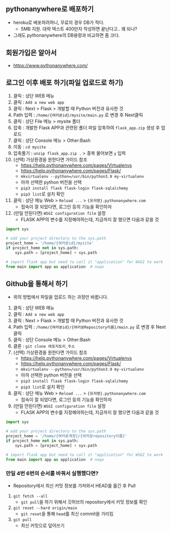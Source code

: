 ## pythonanywhere로 배포하기
- heroku로 배포하려하니, 무료의 경우 DB가 적다.
    - 5MB 지원. 대략 텍스트 400만자 작성하면 끝난다고.. 꽤 되나?
- 그래도 pythonanywhere의 DB용량과 비교하면 좀 크다.

## 회원가입은 알아서
- https://www.pythonanywhere.com/

## 로그인 이후 배포 하기(파일 업로드로 하기)
1. 클릭 : 상단 WEB 메뉴
2. 클릭 : `Add a new web app` 
3. 클릭 : Next > Flask > 개발할 때 Python 버전과 유사한 것
4. Path 입력 : `/home/{여러분id}/mysite/main.py` 로 변경 후 Next클릭
5. 클릭 : 상단 File 메뉴 > mysite 폴더
6. 압축 : 개발한 Flask APP과 관련된 폴더 파일 압축하여 `flask_app.zip` 생성 후 업로드
7. 클릭 : 상단 Console 메뉴 > Other:Bash
8. 이동 : `cd mysite`
9. 압축풀기 : `unzip flask_app.zip .` > 중복 물어보면 `y` 입력
10. (선택) 가상환경을 원한다면 가이드 참조
    - https://help.pythonanywhere.com/pages/Virtualenvs
    - https://help.pythonanywhere.com/pages/Flask/
    - `mkvirtualenv --python=/usr/bin/python3.9 my-virtualenv`
    - 아까 선택한 python 버전을 선택
    - `pip3 install flask flask-login flask-sqlalchemy`
    - `pip3 list`로 설치 확인
11. 클릭 : 상단 메뉴 Web > `Reload ...` > `{유저명}.pythonanywhere.com`
    - 접속이 잘 되었다면, 로그인 등의 기능을 확인하자
12. (만일 안된다면) `WSGI configuration file` 설정
    - FLASK APP의 변수를 지정해야하는데, 지금까지 잘 했으면 다음과 같을 것
```python
import sys

# add your project directory to the sys.path
project_home = '/home/{여러분id}/mysite'
if project_home not in sys.path:
    sys.path = [project_home] + sys.path

# import flask app but need to call it "application" for WSGI to work
from main import app as application  # noqa
```

## Github을 통해서 하기
- 위의 방법에서 파일을 업로드 하는 과정만 바뀝니다.
1. 클릭 : 상단 WEB 메뉴
2. 클릭 : `Add a new web app` 
3. 클릭 : Next > Flask > 개발할 때 Python 버전과 유사한 것
4. Path 입력 : `/home/{여러분id}/{여러분Repository이름}/main.py` 로 변경 후 Next클릭
5. 클릭 : 상단 Console 메뉴 > Other:Bash
6. 클론 : `git clone 레포지토리_주소`
7. (선택) 가상환경을 원한다면 가이드 참조
    - https://help.pythonanywhere.com/pages/Virtualenvs
    - https://help.pythonanywhere.com/pages/Flask/
    - `mkvirtualenv --python=/usr/bin/python3.9 my-virtualenv`
    - 아까 선택한 python 버전을 선택
    - `pip3 install flask flask-login flask-sqlalchemy`
    - `pip3 list`로 설치 확인
8. 클릭 : 상단 메뉴 Web > `Reload ...` > `{유저명}.pythonanywhere.com`
    - 접속이 잘 되었다면, 로그인 등의 기능을 확인하자
9. (만일 안된다면) `WSGI configuration file` 설정
    - FLASK APP의 변수를 지정해야하는데, 지금까지 잘 했으면 다음과 같을 것

```python
import sys

# add your project directory to the sys.path
project_home = '/home/{여러분계정}/{여러분repository이름}'
if project_home not in sys.path:
    sys.path = [project_home] + sys.path

# import flask app but need to call it "application" for WSGI to work
from main import app as application  # noqa
```

###  만일 4번 6번의 순서를 바꿔서 실행했다면?
- Repository에서 최신 커밋 정보를 가져와서 HEAD를 옮긴 후 Pull

1. `git fetch --all`
    - `git pull`을 하기 위해서 깃허브의 repository에서 커밋 정보를 확인
2. `git reset --hard origin/main`
    - `git reset`을 통해 `head`를 최신 commit을 가리킴
3. `git pull`
    - 최신 커밋으로 덮어쓰기

